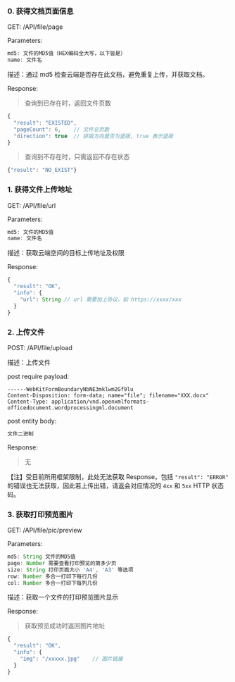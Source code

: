 ### 0. 获得文档页面信息

GET:  /API/file/page

Parameters:

```js
md5: 文件的MD5值（HEX编码全大写，以下皆是）
name: 文件名
```

描述：通过 md5 检查云端是否存在此文档，避免重复上传，并获取文档。

Response:

> 查询到已存在时，返回文件页数

```js
{
  "result": "EXISTED",
  "pageCount": 6,    // 文件总页数
  "direction": true  // 排版方向是否为竖版, true 表示竖版
}
```

> 查询到不存在时，只需返回不存在状态

```js
{"result": "NO_EXIST"}
```

### 1. 获得文件上传地址

GET:  /API/file/url

Parameters:

```js
md5: 文件的MD5值
name: 文件名
```

描述：获取云端空间的目标上传地址及权限

Response:

```js
{
  "result": "OK",
  "info": {
    "url": String // url 需要加上协议，如 https://xxxx/xxx
  }
}
```

### 2. 上传文件

POST:  /API/file/upload

描述：上传文件

post require payload:

```http
------WebKitFormBoundaryNbNE3mklwm2Gf9lu
Content-Disposition: form-data; name="file"; filename="XXX.docx"
Content-Type: application/vnd.openxmlformats-officedocument.wordprocessingml.document
```

post entity body:

```js
文件二进制
```

Response:

> 无

【注】受目前所用框架限制，此处无法获取 Response，包括 `"result": "ERROR"` 的错误也无法获取，因此若上传出错，请返会对应情况的  `4xx` 和 `5xx` HTTP 状态码。


### 3. 获取打印预览图片

GET:  /API/file/pic/preview

Parameters:

```js
md5: String 文件的MD5值
page: Number 需要查看打印预览的第多少页
size: String 打印页面大小 'A4', 'A3' 等选项
row: Number 多合一打印下每行几份
col: Number 多合一打印下每列几份
```

描述：获取一个文件的打印预览图片显示

Response:

> 获取预览成功时返回图片地址

```js
{
  "result": "OK",
  "info": {
    "img": "/xxxxx.jpg"    // 图片链接
  }
}
```

